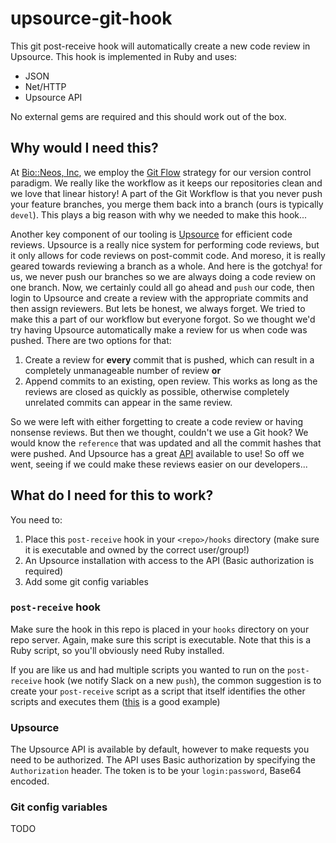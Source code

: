 # upsource-git-hook
This git post-receive hook will automatically create a new code review in Upsource. This hook is implemented in Ruby and uses:
* JSON
* Net/HTTP
* Upsource API

No external gems are required and this should work out of the box.

## Why would I need this?
At [Bio::Neos, Inc](http://bioneos.com), we employ the [Git Flow](https://nvie.com/posts/a-successful-git-branching-model/) strategy for our version control paradigm. We really like the workflow as it keeps our repositories clean and we love that linear history! A part of the Git Workflow is that you never push your feature branches, you merge them back into a branch (ours is typically `devel`). This plays a big reason with why we needed to make this hook...

Another key component of our tooling is [Upsource](https://www.jetbrains.com/upsource/) for efficient code reviews. Upsource is a really nice system for performing code reviews, but it only allows for code reviews on post-commit code. And moreso, it is really geared towards reviewing a branch as a whole. And here is the gotchya! for us, we never push our branches so we are always doing a code review on one branch. Now, we certainly could all go ahead and `push` our code, then login to Upsource and create a review with the appropriate commits and then assign reviewers. But lets be honest, we always forget. We tried to make this a part of our workflow but everyone forgot. So we thought we'd try having Upsource automatically make a review for us when code was pushed. There are two options for that:
1. Create a review for **every** commit that is pushed, which can result in a completely unmanageable number of review **or**
2. Append commits to an existing, open review. This works as long as the reviews are closed as quickly as possible, otherwise completely unrelated commits can appear in the same review.

So we were left with either forgetting to create a code review or having nonsense reviews. But then we thought, couldn't we use a Git hook? We would know the `reference` that was updated and all the commit hashes that were pushed. And Upsource has a great [API](https://upsource.jetbrains.com/~api_doc/index.html) available to use! So off we went, seeing if we could make these reviews easier on our developers...

## What do I need for this to work?
You need to:
1. Place this `post-receive` hook in your `<repo>/hooks` directory (make sure it is executable and owned by the correct user/group!)
2. An Upsource installation with access to the API (Basic authorization is required)
3. Add some git config variables

### `post-receive` hook
Make sure the hook in this repo is placed in your `hooks` directory on your repo server. Again, make sure this script is executable. Note that this is a Ruby script, so you'll obviously need Ruby installed.

If you are like us and had multiple scripts you wanted to run on the `post-receive` hook (we notify Slack on a new `push`), the common suggestion is to create your `post-receive` script as a script that itself identifies the other scripts and executes them ([this](https://gist.github.com/mjackson/7e602a7aa357cfe37dadcc016710931b) is a good example)

### Upsource
The Upsource API is available by default, however to make requests you need to be authorized. The API uses Basic authorization by specifying the `Authorization` header. The token is to be your `login:password`, Base64 encoded.

### Git config variables
TODO
